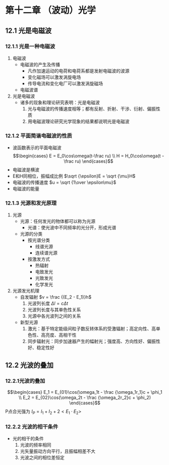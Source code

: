 # 第十二章 （波动）光学
## 12.1 光是电磁波
### 12.1.1 光是一种电磁波
1. 电磁波
	- 电磁波的产生及传播
		- 凡作加速运动的电荷和电荷系都是发射电磁波的波源
		- 变化磁场可以激发涡旋电场
		- 传导电流和变化电厂可以激发涡旋磁场
	- 电磁波谱
2. 光是电磁波
	- 诸多的现象和理论研究表明：光是电磁波
		1. 光与电磁波的传播速度相等；都有反射、折射、干涉、衍射、偏振性质
		2. 用电磁波理论研究光学现象的结果都说明光是电磁波
### 12.1.2 平面简谐电磁波的性质
- 波函数表示的平面电磁波 $$\begin{cases} E = E_0\cos\omega(t-\frac ru) \\ H = H_0\cos\omega(t - \frac ru) \end{cases}$$
- 电磁波是横波
- E和H同相位，振幅成比例 $\sqrt {\epsilon}E = \sqrt {\mu}H$
- 电磁波的传播速度 $u = \sqrt {1\over \epsilon\mu}$
- 电磁波的能量
### 12.1.3 光源和发光原理
1. 光源
	- 光源：任何发光的物体都可以称为光源
		- 光谱：使光波中不同频率的光分开，形成光谱
	- 光源的分类
		- 按光谱分类
			- 线谱光源
			- 连续谱光源
		- 按激发方式
			- 热辐射
			- 电致发光
			- 光致发光
			- 化学发光
2. 光源发光机理
	- 自发辐射 $v = \frac {(E_2 - E_1)}h$
		1. 光波列长度 $\Delta l = c\Delta t$
		2. 光波列长度与其单色性关系
		3. 光源中各光波列之间的关系
	- 新型光源
		1. 激光：基于特定能级间粒子数反转体系的受激辐射；高定向性、高单色性、高亮度、高相干性
		2. 同步辐射光：同步加速器产生的幅射光；强度高、方向性好、偏振性好、稳定性好
## 12.2 光波的叠加
### 12.2.1光波的叠加
$$\begin{cases} E_1 = E_{01}\cos(\omega_1t - \frac {\omega_1r_1}c + \phi_1 \\ E_2 = E_{02}\cos(\omega_2t - \frac {\omega_2r_2}c + \phi_2) \end{cases}$$P点合光强为 $I_P = I_1 + I_2 + 2<E_1 \cdot E_2>$
### 12.2.2 光波的相干条件
- 光的相干的条件
	1. 光波的频率相同
	2. 光矢量振动方向平行，且振幅相差不大
	3. 光波之间的相位差恒定
